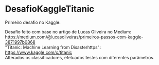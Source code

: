 # DesafioKaggleTitanic
Primeiro desafio no Kaggle.

Desafio feito com base no artigo de Lucas Oliveira no Medium: https://medium.com/@lucasoliveiras/primeiros-passos-com-kaggle-3871997b0868 <br>
"Titanic: Machine Learning from Disasterhttps": https://www.kaggle.com/c/titanic <br>
Alterados os classificadores, efetuados testes com diferentes parâmetros.
